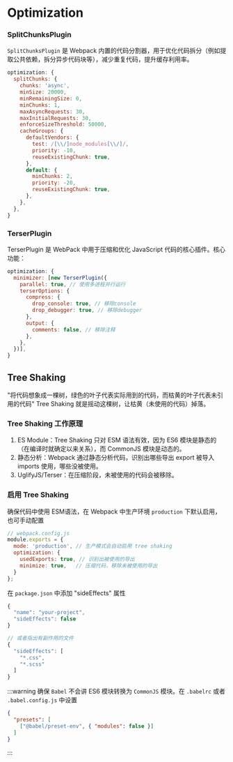 # Optimization 

### SplitChunksPlugin

`SplitChunksPlugin` 是 Webpack 内置的代码分割器，用于优化代码拆分（例如提取公共依赖，拆分异步代码块等），减少重复代码，提升缓存利用率。

```js
optimization: {
  splitChunks: {
    chunks: 'async',
    minSize: 20000,
    minRemainingSize: 0,
    minChunks: 1,
    maxAsyncRequests: 30,
    maxInitialRequests: 30,
    enforceSizeThreshold: 50000,
    cacheGroups: {
      defaultVendors: {
        test: /[\\/]node_modules[\\/]/,
        priority: -10,
        reuseExistingChunk: true,
      },
      default: {
        minChunks: 2,
        priority: -20,
        reuseExistingChunk: true,
      },
    },
  },
}
```

### TerserPlugin 

TerserPlugin 是 WebPack 中用于压缩和优化 JavaScript 代码的核心插件。核心功能：

<!-- TODO:如何压缩 -->

```js
optimization: {
  minimizer: [new TerserPlugin({
    parallel: true, // 使用多进程并行运行
    terserOptions: {
      compress: {
        drop_console: true, // 移除console
        drop_debugger: true, // 移除debugger
      },
      output: {
        comments: false, // 移除注释
      },
    },
  })],
}
```


## Tree Shaking 

"将代码想象成一棵树，绿色的叶子代表实际用到的代码，而枯黄的叶子代表未引用的代码" Tree Shaking 就是摇动这棵树，让枯黄（未使用的代码）掉落。

### Tree Shaking 工作原理

1. ES Module：Tree Shaking 只对 ESM 语法有效，因为 ES6 模块是静态的（在编译时就确定以来关系），而 CommonJS 模块是动态的。
2. 静态分析：Webpack 通过静态分析代码，识别出哪些导出 export 被导入 imports 使用，哪些没被使用。
3. UglifyJS/Terser：在压缩阶段，未被使用的代码会被移除。

### 启用 Tree Shaking

确保代码中使用 ESM语法，在 Webpack 中生产环境 `production` 下默认启用，也可手动配置

```js
// webpack.config.js
module.exports = {
  mode: 'production', // 生产模式会自动启用 tree shaking
  optimization: {
    usedExports: true, // 识别出被使用的导出
    minimize: true,   // 压缩代码，移除未被使用的导出
  }
};
```

在 `package.json` 中添加 "sideEffects" 属性

```js
{
  "name": "your-project",
  "sideEffects": false
}

// 或者指出有副作用的文件
{
  "sideEffects": [
    "*.css",
    "*.scss"
  ]
}
```

:::warning
确保 `Babel` 不会讲 ES6 模块转换为 `CommonJS` 模块。在 `.babelrc` 或者 `.babel.config.js` 中设置

```json
{
  "presets": [
    ["@babel/preset-env", { "modules": false }]
  ]
}
```
:::